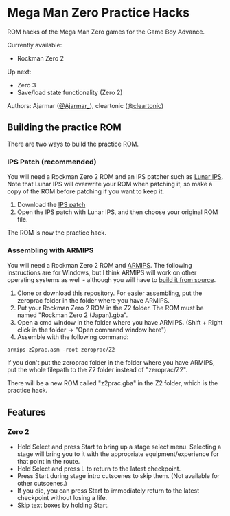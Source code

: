 # Mega Man Zero Practice Hacks

ROM hacks of the Mega Man Zero games for the Game Boy Advance.

Currently available: 
* Rockman Zero 2

Up next:
* Zero 3
* Save/load state functionality (Zero 2)

Authors: Ajarmar ([@Ajarmar_](http://twitter.com/Ajarmar_)), cleartonic ([@cleartonic](http://twitter.com/cleartonic))

## Building the practice ROM

There are two ways to build the practice ROM.

### IPS Patch (recommended)

You will need a Rockman Zero 2 ROM and an IPS patcher such as [Lunar IPS](https://www.romhacking.net/utilities/240/). Note that Lunar IPS will overwrite your ROM when patching it, so make a copy of the ROM before patching if you want to keep it.

1. Download the [IPS patch](https://github.com/Ajarmar/zeroprac/raw/master/Z2/ips/z2prac_v1.ips)
2. Open the IPS patch with Lunar IPS, and then choose your original ROM file.

The ROM is now the practice hack.

### Assembling with ARMIPS

You will need a Rockman Zero 2 ROM and [ARMIPS](https://github.com/Kingcom/armips/releases/tag/v0.10.0). The following instructions are for Windows, but I think ARMIPS will work on other operating systems as well - although you will have to [build it from source](https://github.com/Kingcom/armips#22-building-from-source).

1. Clone or download this repository. For easier assembling, put the zeroprac folder in the folder where you have ARMIPS.
2. Put your Rockman Zero 2 ROM in the Z2 folder. The ROM must be named "Rockman Zero 2 (Japan).gba".
3. Open a cmd window in the folder where you have ARMIPS. (Shift + Right click in the folder -> "Open command window here")
4. Assemble with the following command:

```
armips z2prac.asm -root zeroprac/Z2
```
If you don't put the zeroprac folder in the folder where you have ARMIPS, put the whole filepath to the Z2 folder instead of "zeroprac/Z2".

There will be a new ROM called "z2prac.gba" in the Z2 folder, which is the practice hack.

## Features

### Zero 2

- Hold Select and press Start to bring up a stage select menu. Selecting a stage will bring you to it with the appropriate equipment/experience for that point in the route.
- Hold Select and press L to return to the latest checkpoint.
- Press Start during stage intro cutscenes to skip them. (Not available for other cutscenes.)
- If you die, you can press Start to immediately return to the latest checkpoint without losing a life.
- Skip text boxes by holding Start.
